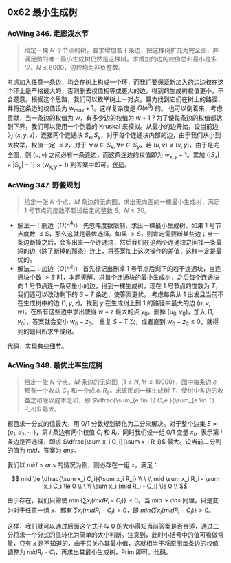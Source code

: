 ## 0x62 最小生成树

### AcWing 346. 走廊泼水节

> 给定一棵 $N$ 个节点的树，要求增加若干条边，把这棵树扩充为完全图，并满足图的唯一最小生成树仍然是这棵树。求增加的边的权值总和最小是多少。$N \le 6000$，边权均为非负整数。

考虑加入任意一条边，均会在树上构成一个环，而我们要保证新加入的边边权在这个环上是严格最大的，否则删去权值相等或更大的边，得到的生成树权值更小，不合题意。根据这个思路，我们可以枚举树上一对点，暴力找到它们在树上的路径，并将这条边的权值设为 $w_{max} + 1$。这样复杂度是 $O(n^3)$ 的。
也可以倒着来，考虑贡献，当一条边的权值为 $w$，有多少边的权值为 $w + 1$？为了使每条边的权值都达到下界，我们可以使用一个倒着的 Kruskal 来模拟。从最小的边开始，设当前边为 $(x, y, z)$，连接两个连通块 $S_x, S_y$，对于每个连通块内部的边，由于我们从小到大枚举，权值一定 $\le z$，对于 $\forall u \in S_x, \forall v \in S_y$，若 $(u, v) \neq (x, y)$，由于是完全图，则 $(u, v)$ 之间必有一条连边，而这条连边的权值即为 $w_{x, y} + 1$。累加 $(|S_x| \times |S_y| - 1) \times (w_{x, y} + 1)$ 到答案中即可。[代码](https://www.acwing.com/activity/content/code/content/6905005/)。

### AcWing 347. 野餐规划

> 给定一张 $N$ 个点，$M$ 条边的无向图，求出无向图的一棵最小生成树，满足 $1$ 号节点的度数不超过给定的整数 $S$。$N \le 30$。

- 解法一：删边（$O(n^4)$）
  先忽略度数限制，求出一棵最小生成树。如果 $1$ 号节点度数 $\le S$，那么这就是最优选择。如果 $> S$，则肯定需要断某些边；当一条边断掉之后，会多出来一个连通块，然后我们在这两个连通块之间找一条最短的边（除了断掉的那条）连上，将答案加上这次操作的差值，这样一定是最优的。
- 解法二：加边（$O(n^2)$）
  首先标记出删掉 $1$ 号节点后剩下的若干连通块，当连通块个数 $> S$ 时，本题无解。求每个连通块的最小生成树，之后每个连通块向 $1$ 号节点连一条尽量小的边，得到一棵生成树，现在 $1$ 号节点的度数为 $T$，我们还可以改动剩下的 $S - T$ 条边，使答案更优。
  考虑每条从 $1$ 出发且当前不在生成树中的边 $(1, y, z)$。找到 $y$ 在生成树上到 $1$ 的路径中最大的边 $(u, v, w)$。在所有这些边中求出使得 $w - z$ 最大的点 $y_0$。删掉 $(u_0, v_0)$，加入 $(1, y_0)$，答案就会变小 $w_0 - z_0$。
  重复 $S - T$ 次，或者直到 $w_0 - z_0 \le 0$，就得到的题目所求生成树。

[代码](https://www.acwing.com/activity/content/code/content/6907164/)，实现有些细节。

### AcWing 348. 最优比率生成树

> 给定一张 $N$ 个点、$M$ 条边的无向图（$1 \le N, M \le 10000$），图中每条边 $e$ 都有一个收益 $C_e$ 和一个成本 $R_e$。求该图的一棵生成树 $T$，使树中各边的收益之和除以成本之和，即 $\dfrac{\sum_{e \in T} C_e }{\sum_{e \in T} R_e}$ 最大。

题目求一分式的值最大，用 0/1 分数规划转化为二分来解决。对于整个边集 $E = \{e_1, e_2, \cdots\}$，第 $i$ 条边有两个权值 $C_i$ 和 $R_i$，同时我们设一组 0/1 变量 $x_i$，表示第 $i$ 条边是否选择，即求 $\dfrac{\sum x_i C_i}{\sum x_i R_i}$ 最大。设当前二分到的值为 $mid$，答案为 $ans$。

我们以 $mid \le ans$ 的情况为例，则必存在一组 $x$，满足：

$$
mid \le \dfrac{\sum x_i C_i}{\sum x_i R_i} \\
\ \\
mid \sum x_i R_i - \sum x_i C_i \le 0 \\
\ \\
\sum x_i (mid R_i - C_i) \le 0 \\
$$

由于存在，我们只需使 $\min\{\sum x_i (mid R_i - C_i)\} \le 0$。当 $mid > ans$ 同理，只是变为对于任意一组 $x$，都有 $\sum x_i (mid R_i - C_i) > 0$，即 $min\{\sum x_i (mid R_i - C_i)\} > 0$。

这样，我们就可以通过后面这个式子与 $0$ 的大小得知当前答案是否合适，通过二分将求一个分式的值转化为简单的大小判断。注意到，此时小括号中的值可看做常量，只有 $x$ 是不知道的，由于只关心其最小值，这就相当于将原图每条边的权值调整为 $mid R_i - C_i$，再求出其最小生成树，Prim 即可。[代码]()。
